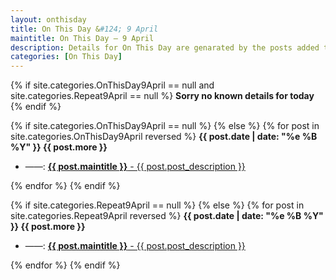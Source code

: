 ```yaml
---
layout: onthisday
title: On This Day &#124; 9 April
maintitle: On This Day — 9 April
description: Details for On This Day are genarated by the posts added to the website so the content is subject to changes/updates over time.
categories: [On This Day]
---
```


{% if site.categories.OnThisDay9April == null and site.categories.Repeat9April == null %}
<strong>Sorry no known details for today</strong>
{% endif %}

{% if site.categories.OnThisDay9April == null %}
{% else %}
{% for post in site.categories.OnThisDay9April reversed %}
<strong>{{ post.date | date: "%e %B %Y" }} {{ post.more }}</strong>
<ul>
<li> ——: <a href="{{ post.url }}"><strong>{{ post.maintitle }}</strong> - {{ post.post_description }}</a></li>
</ul>
{% endfor %}
{% endif %}

{% if site.categories.Repeat9April == null %}
{% else %}
{% for post in site.categories.Repeat9April reversed %}
<strong>{{ post.date | date: "%e %B %Y" }} {{ post.more }}</strong>
<ul>
<li> ——: <a href="{{ post.url }}"><strong>{{ post.maintitle }}</strong> - {{ post.post_description }}</a></li>
</ul>
{% endfor %}
{% endif %}
